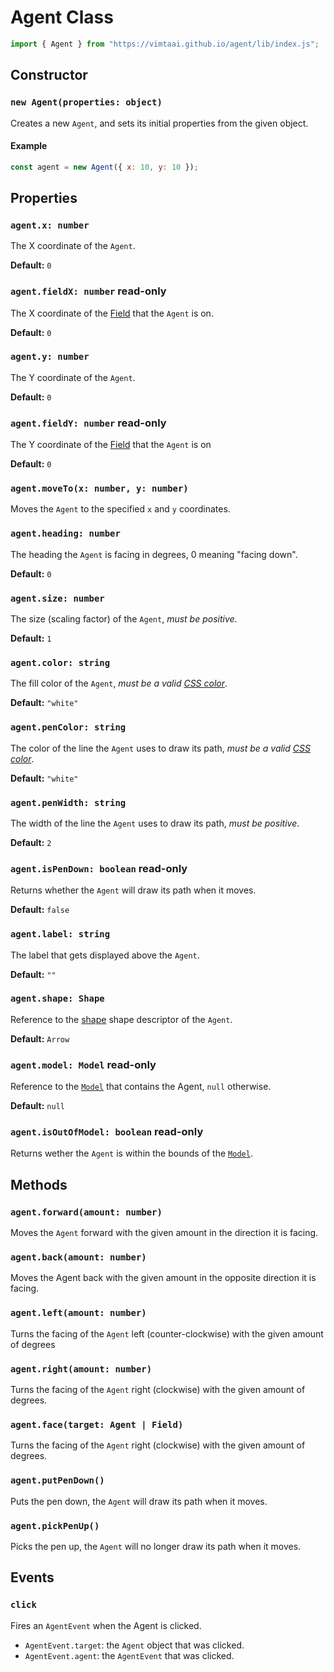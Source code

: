 # Agent Class

```js
import { Agent } from "https://vimtaai.github.io/agent/lib/index.js";
```

## Constructor

### `new Agent(properties: object)`

Creates a new `Agent`, and sets its initial properties from the given object.

#### Example

```js
const agent = new Agent({ x: 10, y: 10 });
```

## Properties

### `agent.x: number`

The X coordinate of the `Agent`.

**Default:** `0`

### `agent.fieldX: number` <span className="badge badge--primary">read-only</span>

The X coordinate of the [Field][field] that the `Agent` is on.

**Default:** `0`

### `agent.y: number`

The Y coordinate of the `Agent`.

**Default:** `0`

### `agent.fieldY: number` <span className="badge badge--primary">read-only</span>

The Y coordinate of the [Field][field] that the `Agent` is on

**Default:** `0`

### `agent.moveTo(x: number, y: number)`

Moves the `Agent` to the specified `x` and `y` coordinates.

### `agent.heading: number`

The heading the `Agent` is facing in degrees, 0 meaning "facing down".

**Default:** `0`

### `agent.size: number`

The size (scaling factor) of the `Agent`, *must be positive*.

**Default:** `1`

### `agent.color: string`

The fill color of the `Agent`, *must be a valid [CSS color][color]*.

**Default:** `"white"`

### `agent.penColor: string`

The color of the line the `Agent` uses to draw its path, *must be a valid [CSS color][color]*.

**Default:** `"white"`

### `agent.penWidth: string`

The width of the line the `Agent` uses to draw its path, *must be positive*.

**Default:** `2`

### `agent.isPenDown: boolean` <span className="badge badge--primary">read-only</span>

Returns whether the `Agent` will draw its path when it moves.

**Default:** `false`

### `agent.label: string`

The label that gets displayed above the `Agent`.

**Default:** `""`

### `agent.shape: Shape`

Reference to the [shape][shape] shape descriptor of the `Agent`.

**Default:** `Arrow`

### `agent.model: Model` <span className="badge badge--primary">read-only</span>

Reference to the [`Model`][model] that contains the Agent, `null` otherwise.

**Default:** `null`

### `agent.isOutOfModel: boolean` <span className="badge badge--primary">read-only</span>

Returns wether the `Agent` is within the bounds of the [`Model`][model].

## Methods

### `agent.forward(amount: number)`

Moves the `Agent` forward with the given amount in the direction it is facing.

### `agent.back(amount: number)`

Moves the Agent back with the given amount in the opposite direction it is facing.

### `agent.left(amount: number)`

Turns the facing of the `Agent` left (counter-clockwise) with the given amount of degrees

### `agent.right(amount: number)`

Turns the facing of the `Agent` right (clockwise) with the given amount of degrees.

### `agent.face(target: Agent | Field)`

Turns the facing of the `Agent` right (clockwise) with the given amount of degrees.

### `agent.putPenDown()`

Puts the pen down, the `Agent` will draw its path when it moves.

### `agent.pickPenUp()`

Picks the pen up, the `Agent` will no longer draw its path when it moves.

## Events

### `click`

Fires an `AgentEvent` when the Agent is clicked.

- `AgentEvent.target`: the `Agent` object that was clicked.
- `AgentEvent.agent`: the `AgentEvent` that was clicked.

[model]: /reference/modeling/model
[field]: /reference/modeling/field
[shape]: /reference/modeling/shapes
[color]: https://developer.mozilla.org/en-US/docs/Web/CSS/color_value
